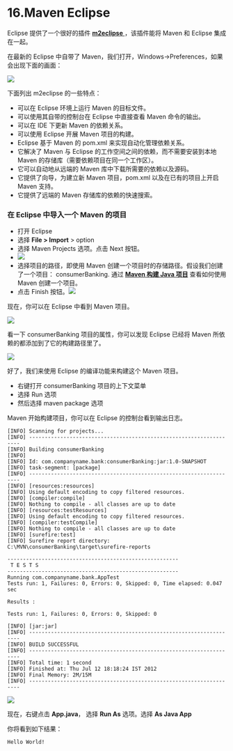 # 16.Maven Eclipse

Eclipse 提供了一个很好的插件 [**m2eclipse** ](http://www.eclipse.org/m2e/)，该插件能将 Maven 和 Eclipse 集成在一起。

在最新的 Eclipse 中自带了 Maven，我们打开，Windows->Preferences，如果会出现下面的画面：

<img src="\Maven\img\ma16_1.png">

下面列出 m2eclipse 的一些特点：

- 可以在 Eclipse 环境上运行 Maven 的目标文件。
- 可以使用其自带的控制台在 Eclipse 中直接查看 Maven 命令的输出。
- 可以在 IDE 下更新 Maven 的依赖关系。
- 可以使用 Eclipse 开展 Maven 项目的构建。
- Eclipse 基于 Maven 的 pom.xml 来实现自动化管理依赖关系。
- 它解决了 Maven 与 Eclipse 的工作空间之间的依赖，而不需要安装到本地 Maven 的存储库（需要依赖项目在同一个工作区）。
- 它可以自动地从远端的 Maven 库中下载所需要的依赖以及源码。
- 它提供了向导，为建立新 Maven 项目，pom.xml 以及在已有的项目上开启 Maven 支持。
- 它提供了远端的 Maven 存储库的依赖的快速搜索。

### 在 Eclipse 中导入一个 Maven 的项目

- 打开 Eclipse
- 选择 **File > Import** > option
- 选择 Maven Projects 选项。点击 Next 按钮。
- <img src="\Maven\img\ma16_2.png">
- 选择项目的路径，即使用 Maven 创建一个项目时的存储路径。假设我们创建了一个项目： consumerBanking. 通过 [**Maven 构建 Java 项目**](https://www.runoob.com/maven/maven-creating-project.html) 查看如何使用 Maven 创建一个项目。
- 点击 Finish 按钮。<img src="\Maven\img\ma16_3.png">

现在，你可以在 Eclipse 中看到 Maven 项目。

<img src="\Maven\img\ma16_4.png">

看一下 consumerBanking 项目的属性，你可以发现 Eclipse 已经将 Maven 所依赖的都添加到了它的构建路径里了。

<img src="\Maven\img\ma16_5.png">

好了，我们来使用 Eclipse 的编译功能来构建这个 Maven 项目。

- 右键打开 consumerBanking 项目的上下文菜单
- 选择 Run 选项
- 然后选择 maven package 选项

Maven 开始构建项目，你可以在 Eclipse 的控制台看到输出日志。

```
[INFO] Scanning for projects...
[INFO] -------------------------------------------------------------------
[INFO] Building consumerBanking
[INFO] 
[INFO] Id: com.companyname.bank:consumerBanking:jar:1.0-SNAPSHOT
[INFO] task-segment: [package]
[INFO] -------------------------------------------------------------------
[INFO] [resources:resources]
[INFO] Using default encoding to copy filtered resources.
[INFO] [compiler:compile]
[INFO] Nothing to compile - all classes are up to date
[INFO] [resources:testResources]
[INFO] Using default encoding to copy filtered resources.
[INFO] [compiler:testCompile]
[INFO] Nothing to compile - all classes are up to date
[INFO] [surefire:test]
[INFO] Surefire report directory: 
C:\MVN\consumerBanking\target\surefire-reports

-------------------------------------------------------
 T E S T S
-------------------------------------------------------
Running com.companyname.bank.AppTest
Tests run: 1, Failures: 0, Errors: 0, Skipped: 0, Time elapsed: 0.047 sec

Results :

Tests run: 1, Failures: 0, Errors: 0, Skipped: 0

[INFO] [jar:jar]
[INFO] -------------------------------------------------------------------
[INFO] BUILD SUCCESSFUL
[INFO] -------------------------------------------------------------------
[INFO] Total time: 1 second
[INFO] Finished at: Thu Jul 12 18:18:24 IST 2012
[INFO] Final Memory: 2M/15M
[INFO] -------------------------------------------------------------------
```

<img src="\Maven\img\ma16_6.png">

现在，右键点击 **App.java**， 选择 **Run As** 选项。选择 **As Java App**

你将看到如下结果：

```
Hello World!
```
